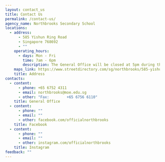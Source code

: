 ```yaml
---
layout: contact_us
title: Contact Us
permalink: /contact-us/
agency_name: Northbrooks Secondary School
locations:
  - address:
      - 585 Yishun Ring Road
      - Singapore 768692
      - ""
    operating_hours:
      - days: Mon - Fri
        time: 7am - 6pm
        description: The General Office will be closed at 5pm during the school holidays.
    maps_link: https://www.streetdirectory.com/sg/northbrooks/585-yishun-ring-road-768692/6282_126758.html
    title: Address
contacts:
  - content:
      - phone: +65 6752 4311
      - email: northbrooks@moe.edu.sg
      - other: "Fax:        +65 6756 6110"
    title: General Office
  - content:
      - phone: ""
      - email: ""
      - other: facebook.com/officialnorthbrooks
    title: Facebook
  - content:
      - phone: ""
      - email: ""
      - other: instagram.com/officialnorthbrooks
    title: Instagram
feedback: ""
---
```

